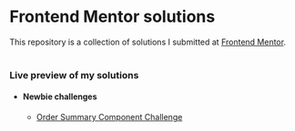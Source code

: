 # Frontend Mentor solutions

This repository is a collection of solutions I submitted at [Frontend Mentor](https://www.frontendmentor.io/challenges).<br><br>

### Live preview of my solutions
- #### Newbie challenges
  - [Order Summary Component Challenge](https://ksaswin.github.io/FrontEndMentor/Order-Summary-Component-main/)
